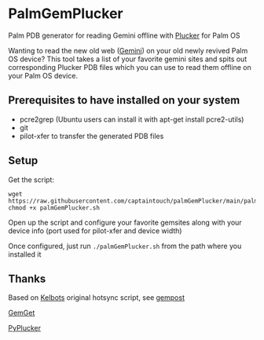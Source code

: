 # PalmGemPlucker
Palm PDB generator for reading Gemini offline with [Plucker](https://palmdb.net/app/plucker) for Palm OS

Wanting to read the new old web ([Gemini](https://gemini.circumlunar.space/docs/faq.gmi)) on your old newly revived Palm OS device?
This tool takes a list of your favorite gemini sites and spits out corresponding Plucker PDB files which you can use to read them offline on your Palm OS device.

## Prerequisites to have installed on your system
- pcre2grep (Ubuntu users can install it with apt-get install pcre2-utils)
- git
- pilot-xfer to transfer the generated PDB files

## Setup

Get the script:
```
wget https://raw.githubusercontent.com/captaintouch/palmGemPlucker/main/palmGemPlucker.sh
chmod +x palmGemPlucker.sh
```
Open up the script and configure your favorite gemsites along with your device info (port used for pilot-xfer and device width)

Once configured, just run ```./palmGemPlucker.sh``` from the path where you installed it

## Thanks

Based on [Kelbots](https://retro.social/@kelbot) original hotsync script, see [gempost](http://portal.mozz.us/gemini/gemini.cyberbot.space/gemlog/2023-05-26-sl10pdascript.gmi)

[GemGet](https://github.com/makew0rld/gemget)

[PyPlucker](https://github.com/lxmx/PyPlucker)
